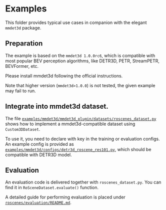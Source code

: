 # Examples
This folder provides typical use cases in companion with the elegant `mmdet3d` package.

## Preparation
The example is based on the `mmdet3d 1.0.0rc6`, which is compatible with most popular BEV perception algorithms, like DETR3D, PETR, StreamPETR, BEVFormer, etc.

Please install mmdet3d following the official instructions.

Note that higher version (`mmdet3d>1.0.0`) is not tested, the given example may fail to run.

## Integrate into mmdet3d dataset.
The file [`examples/mmdet3d/mmdet3d_plugin/datasets/roscenes_dataset.py`](examples/mmdet3d/mmdet3d_plugin/datasets/roscenes_dataset.py) shows how to implement a mmdet3d-compatible dataset using `Custom3DDataset`.

To use it, you need to declare with key in the training or evaluation configs. An example config is provided as [`examples/mmdet3d/configs/detr3d_roscene_res101.py`](examples/mmdet3d/configs/detr3d_roscene_res101.py), which should be compatible with DETR3D model.

## Evaluation
An evaluation code is delivered together with `roscenes_dataset.py`. You can find it in `RoSceneDataset.evaluate()` function.

A detailed guide for performing evaluation is placed under [`roscenes/evaluation/README.md`](roscenes/evaluation/README.md).